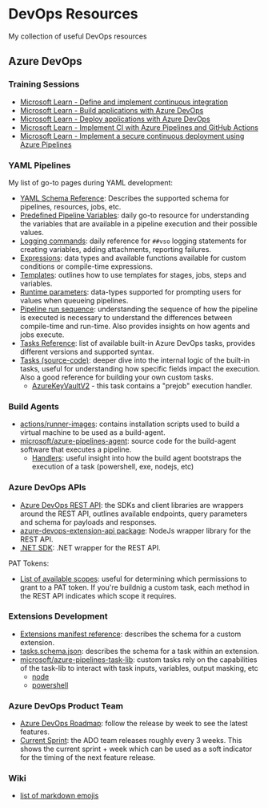 # DevOps Resources

My collection of useful DevOps resources

## Azure DevOps

### Training Sessions

  - [Microsoft Learn - Define and implement continuous integration](https://learn.microsoft.com/en-us/training/paths/az-400-define-implement-continuous-integration/)
  - [Microsoft Learn - Build applications with Azure DevOps](https://learn.microsoft.com/en-us/training/paths/build-applications-with-azure-devops/)
  - [Microsoft Learn - Deploy applications with Azure DevOps](https://learn.microsoft.com/en-us/training/paths/deploy-applications-with-azure-devops/)
  - [Microsoft Learn - Implement CI with Azure Pipelines and GitHub Actions](https://learn.microsoft.com/en-us/training/paths/az-400-implement-ci-azure-pipelines-github-actions/)
  - [Microsoft Learn - Implement a secure continuous deployment using Azure Pipelines](https://learn.microsoft.com/en-us/training/paths/az-400-implement-secure-continuous-deployment/)

### YAML Pipelines

My list of go-to pages during YAML development:

- [YAML Schema Reference](https://learn.microsoft.com/en-us/azure/devops/pipelines/yaml-schema/?view=azure-pipelines&viewFallbackFrom=azure-devops&tabs=schema%2Cparameter-schema): Describes the supported schema for pipelines, resources, jobs, etc.
- [Predefined Pipeline Variables](https://learn.microsoft.com/en-us/azure/devops/pipelines/build/variables?view=azure-devops&tabs=yaml): daily go-to resource for understanding the variables that are available in a pipeline execution and their possible values.
- [Logging commands](https://learn.microsoft.com/en-us/azure/devops/pipelines/scripts/logging-commands?view=azure-devops&tabs=bash): daily reference for `##vso` logging statements for creating variables, adding attachments, reporting failures.
- [Expressions](https://learn.microsoft.com/en-us/azure/devops/pipelines/process/expressions?view=azure-devops): data types and available functions available for custom conditions or compile-time expressions.
- [Templates](https://learn.microsoft.com/en-us/azure/devops/pipelines/process/templates?view=azure-devops&pivots=templates-includes): outlines how to use templates for stages, jobs, steps and variables.
- [Runtime parameters](https://learn.microsoft.com/en-us/azure/devops/pipelines/process/runtime-parameters?view=azure-devops&tabs=script): data-types supported for prompting users for values when queueing pipelines.
- [Pipeline run sequence](https://learn.microsoft.com/en-us/azure/devops/pipelines/process/runs?view=azure-devops): understanding the sequence of how the pipeline is executed is necessary to understand the differences between compile-time and run-time. Also provides insights on how agents and jobs execute.
- [Tasks Reference](https://learn.microsoft.com/en-us/azure/devops/pipelines/tasks/reference/?view=azure-pipelines): list of available built-in Azure DevOps tasks, provides different versions and supported syntax.
- [Tasks (source-code)](https://github.com/microsoft/azure-pipelines-tasks/tree/master/Tasks): deeper dive into the internal logic of the built-in tasks, useful for understanding how specific fields impact the execution. Also a good reference for building your own custom tasks.
  - [AzureKeyVaultV2](https://github.com/microsoft/azure-pipelines-tasks/tree/master/Tasks/AzureKeyVaultV2) - this task contains a "prejob" execution handler.

### Build Agents

- [actions/runner-images](https://github.com/actions/runner-images): contains installation scripts used to build a virtual machine to be used as a build-agent. 
- [microsoft/azure-pipelines-agent](https://github.com/microsoft/azure-pipelines-agent): source code for the build-agent software that executes a pipeline.
  - [Handlers](https://github.com/microsoft/azure-pipelines-agent/tree/master/src/Agent.Worker/Handlers): useful insight into how the build agent bootstraps the execution of a task (powershell, exe, nodejs, etc)

### Azure DevOps APIs

- [Azure DevOps REST API](https://learn.microsoft.com/en-us/rest/api/azure/devops/?view=azure-devops-rest-7.2): the SDKs and client libraries are wrappers around the REST API, outlines available endpoints, query parameters and schema for payloads and responses.
- [azure-devops-extension-api package](https://learn.microsoft.com/en-us/javascript/api/azure-devops-extension-api/): NodeJs wrapper library for the REST API.
- [.NET SDK](https://learn.microsoft.com/en-us/dotnet/api/?view=azure-devops-dotnet&preserve-view=true): .NET wrapper for the REST API.

PAT Tokens:

- [List of available scopes](https://learn.microsoft.com/en-us/azure/devops/integrate/get-started/authentication/oauth?view=azure-devops#scopes): useful for determining which permissions to grant to a PAT token. If you're buildnig a custom task, each method in the REST API indicates which scope it requires.
 
### Extensions Development

- [Extensions manifest reference](https://learn.microsoft.com/en-us/azure/devops/extend/develop/manifest?toc=%2Fazure%2Fdevops%2Fmarketplace-extensibility%2Ftoc.json&view=azure-devops): describes the schema for a custom extension.
- [tasks.schema.json](https://github.com/Microsoft/azure-pipelines-task-lib/blob/master/tasks.schema.json): describes the schema for a task within an extension.
- [microsoft/azure-pipelines-task-lib](https://github.com/microsoft/azure-pipelines-task-lib/tree/master): custom tasks rely on the capabilities of the task-lib to interact with task inputs, variables, output masking, etc
  - [node](https://github.com/microsoft/azure-pipelines-task-lib/tree/master/node)
  - [powershell](https://github.com/microsoft/azure-pipelines-task-lib/tree/master/powershell)

### Azure DevOps Product Team

- [Azure DevOps Roadmap](https://learn.microsoft.com/en-us/azure/devops/release-notes/features-timeline): follow the release by week to see the latest features.
- [Current Sprint](https://whatsprintis.it): the ADO team releases roughly every 3 weeks. This shows the current sprint + week which can be used as a soft indicator for the timing of the next feature release.

### Wiki

- [list of markdown emojis](https://gist.github.com/rxaviers/7360908)
